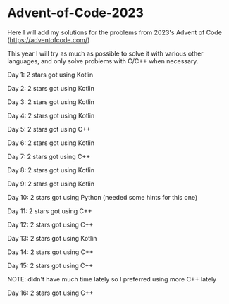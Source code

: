 # Advent-of-Code-2023

Here I will add my solutions for the problems from 2023's Advent of Code (https://adventofcode.com/)

This year I will try as much as possible to solve it with various other languages, and only solve problems with C/C++ when necessary.

Day 1: 2 stars got using Kotlin

Day 2: 2 stars got using Kotlin

Day 3: 2 stars got using Kotlin

Day 4: 2 stars got using Kotlin

Day 5: 2 stars got using C++

Day 6: 2 stars got using Kotlin

Day 7: 2 stars got using C++

Day 8: 2 stars got using Kotlin

Day 9: 2 stars got using Kotlin

Day 10: 2 stars got using Python (needed some hints for this one)

Day 11: 2 stars got using C++

Day 12: 2 stars got using C++

Day 13: 2 stars got using Kotlin

Day 14: 2 stars got using C++

Day 15: 2 stars got using C++ 

NOTE: didn't have much time lately so I preferred using more C++ lately

Day 16: 2 stars got using C++ 